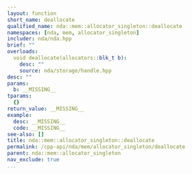```yaml
---
layout: function
short_name: deallocate
qualified_name: nda::mem::allocator_singleton::deallocate
namespaces: [nda, mem, allocator_singleton]
includer: nda/nda.hpp
brief: ""
overloads:
  void deallocate(allocators::blk_t b):
    desc: ""
    source: nda/storage/handle.hpp
desc: ""
params:
  b: __MISSING__
tparams:
  {}
return_value: __MISSING__
example:
  desc: __MISSING__
  code: __MISSING__
see-also: []
title: nda::mem::allocator_singleton::deallocate
permalink: /cpp-api/nda/mem/allocator_singleton/deallocate
parent: nda::mem::allocator_singleton
nav_exclude: true
...
```


